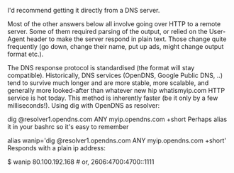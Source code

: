 I'd recommend getting it directly from a DNS server.

Most of the other answers below all involve going over HTTP to a remote server. Some of them required parsing of the output, or relied on the User-Agent header to make the server respond in plain text. Those change quite frequently (go down, change their name, put up ads, might change output format etc.).

The DNS response protocol is standardised (the format will stay compatible).
Historically, DNS services (OpenDNS, Google Public DNS, ..) tend to survive much longer and are more stable, more scalable, and generally more looked-after than whatever new hip whatismyip.com HTTP service is hot today.
This method is inherently faster (be it only by a few milliseconds!).
Using dig with OpenDNS as resolver:

dig @resolver1.opendns.com ANY myip.opendns.com +short
Perhaps alias it in your bashrc so it's easy to remember

alias wanip='dig @resolver1.opendns.com ANY myip.opendns.com +short'
Responds with a plain ip address:

$ wanip
80.100.192.168 # or, 2606:4700:4700::1111
